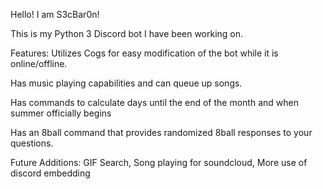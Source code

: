 Hello! I am S3cBar0n!

This is my Python 3 Discord bot I have been working on. 


Features:
Utilizes Cogs for easy modification of the bot while it is online/offline. 

Has music playing capabilities and can queue up songs.

Has commands to calculate days until the end of the month and when summer officially begins

Has an 8ball command that provides randomized 8ball responses to your questions.


Future Additions:
GIF Search,
Song playing for soundcloud,
More use of discord embedding
